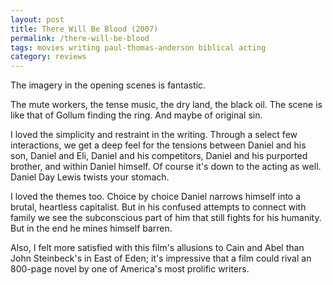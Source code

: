 ```yaml
---
layout: post
title: There Will Be Blood (2007)
permalink: /there-will-be-blood
tags: movies writing paul-thomas-anderson biblical acting
category: reviews
---
```


The imagery in the opening scenes is fantastic.
<!--more-->
The mute workers, the tense music, the dry land, the black oil.
The scene is like that of Gollum finding the ring.
And maybe of original sin.

I loved the simplicity and restraint in the writing.
Through a select few interactions, we get a deep feel for the tensions between Daniel and his son, Daniel and Eli, Daniel and his competitors, Daniel and his purported brother, and within Daniel himself.
Of course it's down to the acting as well.
Daniel Day Lewis twists your stomach.

I loved the themes too.
Choice by choice Daniel narrows himself into a brutal, heartless capitalist.
But in his confused attempts to connect with family we see the subconscious part of him that still fights for his humanity.
But in the end he mines himself barren.

Also, I felt more satisfied with this film's allusions to Cain and Abel than John Steinbeck's in East of Eden; it's impressive that a film could rival an 800-page novel by one of America's most prolific writers.